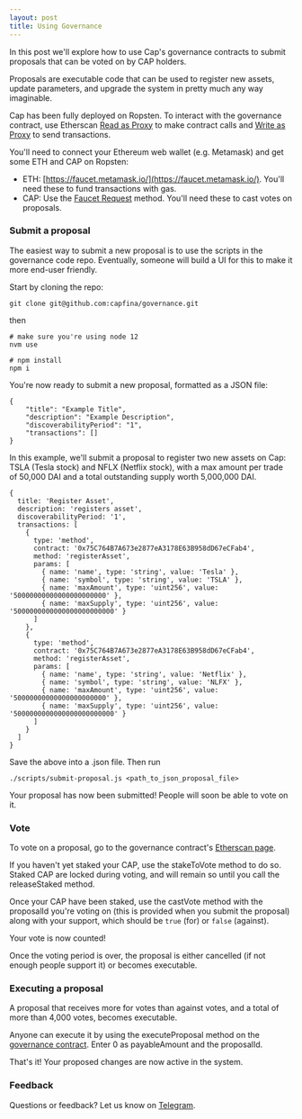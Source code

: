 ```yaml
---
layout: post
title: Using Governance
---
```


In this post we'll explore how to use Cap's governance contracts to submit proposals that can be voted on by CAP holders.

Proposals are executable code that can be used to register new assets, update parameters, and upgrade the system in pretty much any way imaginable.

Cap has been fully deployed on Ropsten. To interact with the governance contract, use Etherscan [Read as Proxy](https://ropsten.etherscan.io/address/0x5a037422532492e8a69b5afbffc21c68a9c4031e#readProxyContract) to make contract calls and [Write as Proxy](https://ropsten.etherscan.io/address/0x5a037422532492e8a69b5afbffc21c68a9c4031e#writeProxyContract) to send transactions.

You'll need to connect your Ethereum web wallet (e.g. Metamask) and get some ETH and CAP on Ropsten:

* ETH: [https://faucet.metamask.io/](https://faucet.metamask.io/). You'll need these to fund transactions with gas.
* CAP: Use the [Faucet Request](https://ropsten.etherscan.io/address/0x755d13Fd88B238fC6F585a67c54aDbd88133bb5C#writeProxyContract) method. You'll need these to cast votes on proposals.

### Submit a proposal

The easiest way to submit a new proposal is to use the scripts in the governance code repo. Eventually, someone will build a UI for this to make it more end-user friendly.

Start by cloning the repo:

`git clone git@github.com:capfina/governance.git`

then

```
# make sure you're using node 12
nvm use

# npm install
npm i
```

You're now ready to submit a new proposal, formatted as a JSON file:

```
{
	"title": "Example Title",
	"description": "Example Description",
	"discoverabilityPeriod": "1",
	"transactions": []
}
```

In this example, we'll submit a proposal to register two new assets on Cap: TSLA (Tesla stock) and NFLX (Netflix stock), with a max amount per trade of 50,000 DAI and a total outstanding supply worth 5,000,000 DAI.

```
{
  title: 'Register Asset',
  description: 'registers asset',
  discoverabilityPeriod: '1',
  transactions: [
    {
      type: 'method',
      contract: '0x75C764B7A673e2877eA3178E63B958dD67eCFab4',
      method: 'registerAsset',
      params: [
        { name: 'name', type: 'string', value: 'Tesla' },
        { name: 'symbol', type: 'string', value: 'TSLA' },
        { name: 'maxAmount', type: 'uint256', value: '50000000000000000000000' },
        { name: 'maxSupply', type: 'uint256', value: '5000000000000000000000000' }
      ]
    },
    {
      type: 'method',
      contract: '0x75C764B7A673e2877eA3178E63B958dD67eCFab4',
      method: 'registerAsset',
      params: [
        { name: 'name', type: 'string', value: 'Netflix' },
        { name: 'symbol', type: 'string', value: 'NLFX' },
        { name: 'maxAmount', type: 'uint256', value: '50000000000000000000000' },
        { name: 'maxSupply', type: 'uint256', value: '5000000000000000000000000' }
      ]
    }
  ]
}
```

Save the above into a .json file. Then run

`./scripts/submit-proposal.js <path_to_json_proposal_file>`

Your proposal has now been submitted! People will soon be able to vote on it.

### Vote

To vote on a proposal, go to the governance contract's [Etherscan page](https://ropsten.etherscan.io/address/0x5a037422532492e8a69b5afbffc21c68a9c4031e#writeProxyContract).

If you haven't yet staked your CAP, use the stakeToVote method to do so. Staked CAP are locked during voting, and will remain so until you call the releaseStaked method.

Once your CAP have been staked, use the castVote method with the proposalId you're voting on (this is provided when you submit the proposal) along with your support, which should be `true` (for) or `false` (against).

Your vote is now counted!

Once the voting period is over, the proposal is either cancelled (if not enough people support it) or becomes executable.

### Executing a proposal

A proposal that receives more for votes than against votes, and a total of more than 4,000 votes, becomes executable.

Anyone can execute it by using the executeProposal method on the [governance contract](https://ropsten.etherscan.io/address/0x5a037422532492e8a69b5afbffc21c68a9c4031e#writeProxyContract). Enter 0 as payableAmount and the proposalId.

That's it! Your proposed changes are now active in the system.

### Feedback

Questions or feedback? Let us know on [Telegram](https://t.me/capfin).